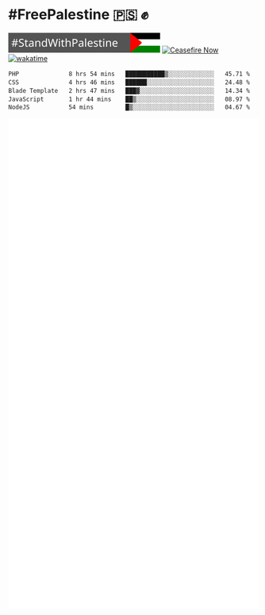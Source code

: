 # #FreePalestine 🇵🇸 ✊

[![github](https://raw.githubusercontent.com/saedyousef/StandWithPalestine/main/badges/flat/StandWithPalestine.svg)](https://github.com/saedyousef/StandWithPalestine)
[![Ceasefire Now](https://badge.techforpalestine.org/default)](https://techforpalestine.org/learn-more)
[![wakatime](https://wakatime.com/badge/user/03bf07e2-4c78-4826-8603-8922f0241061.svg)](https://wakatime.com/@03bf07e2-4c78-4826-8603-8922f0241061)
<!-- [![committers.top badge](https://user-badge.committers.top/jordan_private/saedyousef.svg)](https://user-badge.committers.top/jordan_private/saedyousef) -->

<!-- ![Profile Views](https://visitor-badge.glitch.me/badge?page_id=saedyousef.saedyousef&left_color=grey&right_color=blue&left_text=👀+Profile+Views) -->



<!-- <img src="https://github-readme-stats.vercel.app/api?username=saedyousef&show_icons=true&count_private=true" width="100%" /> --> 

<!--START_SECTION:waka-->

```txt
PHP              8 hrs 54 mins   ███████████▒░░░░░░░░░░░░░   45.71 %
CSS              4 hrs 46 mins   ██████░░░░░░░░░░░░░░░░░░░   24.48 %
Blade Template   2 hrs 47 mins   ███▓░░░░░░░░░░░░░░░░░░░░░   14.34 %
JavaScript       1 hr 44 mins    ██▒░░░░░░░░░░░░░░░░░░░░░░   08.97 %
NodeJS           54 mins         █▒░░░░░░░░░░░░░░░░░░░░░░░   04.67 %
```

<!--END_SECTION:waka-->
    
<!-- ![github contribution grid snake animation](https://raw.githubusercontent.com/saedyousef/saedyousef/output/github-contribution-grid-snake.svg) -->


![Metrics](./github-metrics.svg)